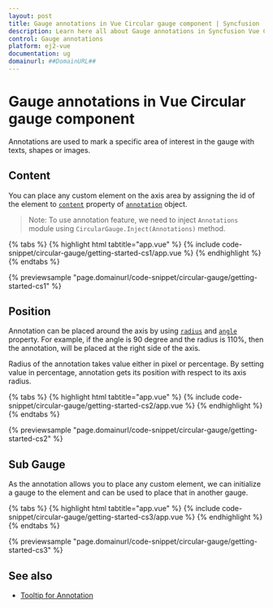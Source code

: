 ```yaml
---
layout: post
title: Gauge annotations in Vue Circular gauge component | Syncfusion
description: Learn here all about Gauge annotations in Syncfusion Vue Circular gauge component of Syncfusion Essential JS 2 and more.
control: Gauge annotations 
platform: ej2-vue
documentation: ug
domainurl: ##DomainURL##
---
```


# Gauge annotations in Vue Circular gauge component

Annotations are used to mark a specific area of interest in the gauge with texts, shapes or images.

## Content

You can place any custom element on the axis area by assigning the id of the element to
[`content`](https://ej2.syncfusion.com/vue/documentation/api/circular-gauge/annotation/#content-string) property of [`annotation`](https://ej2.syncfusion.com/vue/documentation/api/circular-gauge/annotation/) object.

>Note: To use annotation feature, we need to inject `Annotations` module using `CircularGauge.Inject(Annotations)` method.

{% tabs %}
{% highlight html tabtitle="app.vue" %}
{% include code-snippet/circular-gauge/getting-started-cs1/app.vue %}
{% endhighlight %}
{% endtabs %}
        
{% previewsample "page.domainurl/code-snippet/circular-gauge/getting-started-cs1" %}

## Position

Annotation can be placed around the axis by using [`radius`](https://ej2.syncfusion.com/vue/documentation/api/circular-gauge/annotation/#radius-string)
and [`angle`](https://ej2.syncfusion.com/vue/documentation/api/circular-gauge/annotation/#angle-number) property.
For example, if the angle is 90 degree and the radius is 110%, then the annotation, will be placed at the right side of the axis.

Radius of the annotation takes value either in pixel or percentage. By setting value in percentage, annotation gets its position with respect to its axis radius.

{% tabs %}
{% highlight html tabtitle="app.vue" %}
{% include code-snippet/circular-gauge/getting-started-cs2/app.vue %}
{% endhighlight %}
{% endtabs %}
        
{% previewsample "page.domainurl/code-snippet/circular-gauge/getting-started-cs2" %}

## Sub Gauge

As the annotation allows you to place any custom element, we can initialize a gauge to the element and can
be used to place that in another gauge.

{% tabs %}
{% highlight html tabtitle="app.vue" %}
{% include code-snippet/circular-gauge/getting-started-cs3/app.vue %}
{% endhighlight %}
{% endtabs %}
        
{% previewsample "page.domainurl/code-snippet/circular-gauge/getting-started-cs3" %}

## See also

* [Tooltip for Annotation](https://ej2.syncfusion.com/documentation/circular-gauge/gauge-user-interaction/tooltip-for-ranges-and-annotations/)
